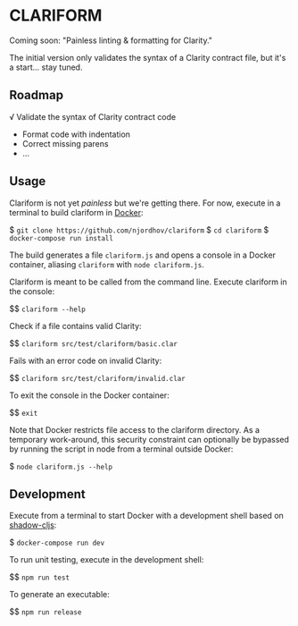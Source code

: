 # CLARIFORM

Coming soon: "Painless linting & formatting for Clarity."

The initial version only validates the syntax of a Clarity contract file,
but it's a start... stay tuned.

## Roadmap

√ Validate the syntax of Clarity contract code

- Format code with indentation
- Correct missing parens
- ...

## Usage 

Clariform is not yet *painless* but we're getting there. For now,
execute in a terminal to build clariform in [Docker](https://www.docker.com/):

$ `git clone https://github.com/njordhov/clariform`
$ `cd clariform`
$ `docker-compose run install`

The build generates a file `clariform.js` and opens a console in a 
Docker container, aliasing `clariform` with `node clariform.js`.

Clariform is meant to be called from the command line.
Execute clariform in the console:

$$ `clariform --help`

Check if a file contains valid Clarity:

$$ `clariform src/test/clariform/basic.clar`

Fails with an error code on invalid Clarity:

$$ `clariform src/test/clariform/invalid.clar`

To exit the console in the Docker container:

$$ `exit`

Note that Docker restricts file access to the clariform directory.
As a temporary work-around, this security constraint can optionally 
be bypassed by running the script in node from a terminal outside Docker:

$ `node clariform.js --help`

## Development 

Execute from a terminal to start Docker with a development shell
based on [shadow-cljs](https://github.com/thheller/shadow-cljs):

$ `docker-compose run dev`

To run unit testing, execute in the development shell:

$$ `npm run test`

To generate an executable:

$$ `npm run release`


